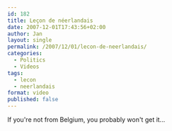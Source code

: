 ```yaml
---
id: 182
title: Leçon de néerlandais
date: 2007-12-01T17:43:56+02:00
author: Jan
layout: single
permalink: /2007/12/01/lecon-de-neerlandais/
categories:
  - Politics
  - Videos
tags:
  - lecon
  - neerlandais
format: video
published: false
---
```

If you're not from Belgium, you probably won't get it...